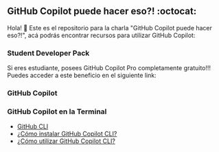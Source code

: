 ## GitHub Copilot puede hacer eso?! :octocat:

Hola! 👋
Este es el repositorio para la charla "GitHub Copilot puede hacer eso?!", acá podrás encontrar recursos para utilizar GitHub Copilot:

### Student Developer Pack
Si eres estudiante, posees GitHub Copilot Pro completamente gratuito!!!
Puedes acceder a este beneficio en el siguiente link: 

### GitHub Copilot

### GitHub Copilot en la Terminal
- [GitHub CLI](https://cli.github.com/)
- [¿Cómo instalar GitHub Copilot CLI?](https://docs.github.com/es/copilot/managing-copilot/configure-personal-settings/installing-github-copilot-in-the-cli)
- [¿Cómo utilizar GitHub Copilot CLI?](https://docs.github.com/en/copilot/using-github-copilot/using-github-copilot-in-the-command-line)
